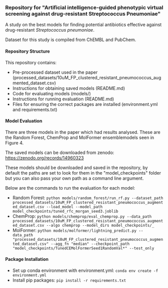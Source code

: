 ### Repository for "Artificial intelligence-guided phenotypic virtual screening against drug-resistant Streptococcus Pneumoniae"

A study on the best models for finding potential antibiotics effective against drug-resistant *Streptococcus pneumoniae*.

Dataset for this study is compiled from ChEMBL and PubChem.

#### Repository Structure
This repository contains:
- Pre-processed dataset used in the paper (processed_datasets/10uM_FP_clustered_resistant_pneumococcus_augmented_dataset.csv)
- Instructions for obtaining saved models (README.md)
- Code for evaluating models (models/)
- Instructions for running evaluation (README.md)
- Files for ensuring the correct packages are installed (environment.yml and requirements.txt)

#### Model Evaluation
There are three models in the paper which had results analysed. These are the Random Forest, ChemProp and MolFormer ensemblemodels seen in Figure 4.

The saved models can be downloaded from zenodo: https://zenodo.org/records/14960323

These models should be downloaded and saved in the repository, by default the paths are set to look for them in the "model_checkpoints" folder but you can also pass your own path as a command line argument. 

Below are the commands to run the evaluation for each model:

- Random Forest: `python models/random_forest/run_rf.py --dataset_path processed_datasets/10uM_FP_clustered_resistant_pneumococcus_augmented_dataset.csv --load_model --model_path model_checkpoints/tuned_rfc_morgan_seed3.joblib`
- ChemProp: `python models/chemprop/eval_chemprop.py --data_path processed_datasets/10uM_FP_clustered_resistant_pneumococcus_augmented_dataset.csv --algo chemprop --model_dirs model_checkpoints/_`
- MolFormer: `python models/molformer/lightning_predict.py --data_path "processed_datasets/10uM_FP_clustered_resistant_pneumococcus_augmented_dataset.csv" --agg_fn "median" --checkpoint_path "model_checkpoints/TunedCEMolFormerSeed1RandomVal*" --test_only`

#### Package Installation
- Set up conda environment with environment.yml: `conda env create -f environment.yml`
- Install pip packages: `pip install -r requirements.txt`
